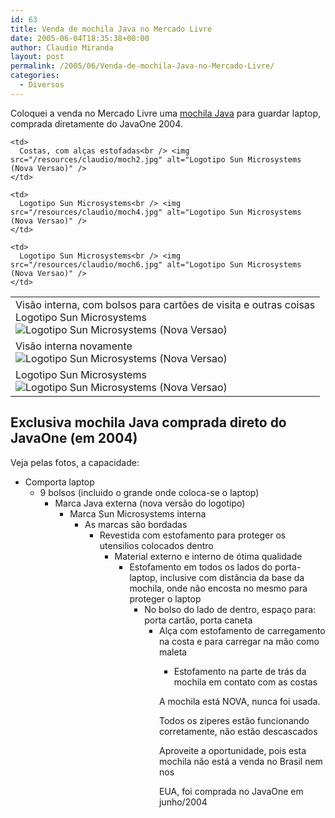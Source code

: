 ```yaml
---
id: 63
title: Venda de mochila Java no Mercado Livre
date: 2005-06-04T18:35:38+00:00
author: Claudio Miranda
layout: post
permalink: /2005/06/Venda-de-mochila-Java-no-Mercado-Livre/
categories:
  - Diversos
---
```

Coloquei a venda no Mercado Livre uma <a href="http://www.mercadolivre.com.br/jm/item?site=MLB&#038;id=29504532" target="_blank">mochila Java</a> para guardar laptop, comprada diretamente do JavaOne 2004.

<table>
  <tr>
    <td>
      Visão interna, com bolsos para cartões de visita e outras coisas<br /> Logotipo Sun Microsystems<br /> <img src="/resources/claudio/moch1.jpg" alt="Logotipo Sun Microsystems (Nova Versao)" />
    </td>
    
    <td>
      Costas, com alças estofadas<br /> <img src="/resources/claudio/moch2.jpg" alt="Logotipo Sun Microsystems (Nova Versao)" />
    </td>
  </tr>
  
  <tr>
    <td>
      Visão interna novamente<br /> <img src="/resources/claudio/moch3.jpg" alt="Logotipo Sun Microsystems (Nova Versao)" />
    </td>
    
    <td>
      Logotipo Sun Microsystems<br /> <img src="/resources/claudio/moch4.jpg" alt="Logotipo Sun Microsystems (Nova Versao)" />
    </td>
  </tr>
  
  <tr>
    <td>
      Logotipo Sun Microsystems<br /> <img src="/resources/claudio/moch5.jpg" alt="Logotipo Sun Microsystems (Nova Versao)" />
    </td>
    
    <td>
      Logotipo Sun Microsystems<br /> <img src="/resources/claudio/moch6.jpg" alt="Logotipo Sun Microsystems (Nova Versao)" />
    </td>
  </tr>
</table>

## Exclusiva mochila Java comprada direto do JavaOne (em 2004)

Veja pelas fotos, a capacidade:

  * Comporta laptop 
      * 9 bolsos (incluido o grande onde coloca-se o laptop) 
          * Marca Java externa (nova versão do logotipo) 
              * Marca Sun Microsystems interna 
                  * As marcas são bordadas 
                      * Revestida com estofamento para proteger os utensilios colocados dentro 
                          * Material externo e interno de ótima qualidade 
                              * Estofamento em todos os lados do porta-laptop, inclusive com distância da base da mochila, onde não encosta no mesmo para proteger o laptop 
                                  * No bolso do lado de dentro, espaço para: porta cartão, porta caneta 
                                      * Alça com estofamento de carregamento na costa e para carregar na mão como maleta 
                                          * Estofamento na parte de trás da mochila em contato com as costas </ul> 
                                            A mochila está NOVA, nunca foi usada.
                                            
                                            Todos os ziperes estão funcionando corretamente, não estão descascados
                                            
                                            Aproveite a oportunidade, pois esta mochila não está a venda no Brasil nem nos
  
                                            EUA, foi comprada no JavaOne em junho/2004